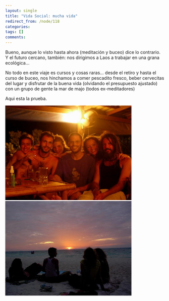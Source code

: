 ```yaml
---
layout: single
title: "Vida Social: mucha vida"
redirect_from: /node/118
categories:
tags: []
comments: 
---
```

Bueno, aunque lo visto hasta ahora (meditación y buceo) dice lo contrario. Y el futuro cercano, también: nos dirigimos a Laos a trabajar en una grana ecológica...  

No todo en este viaje es cursos y cosas raras... desde el retiro y hasta el curso de buceo, nos hinchamos a comer pescadito fresco, beber cervecitas del lugar y disfrutar de la buena vida (olvidando el presupuesto ajustado) con un grupo de gente la mar de majo (todos ex-meditadores)  

Aqui esta la prueba.  

![](/images/posts/2005-09-22-vida-social-mucha-vida/PandillaPgnan.jpg)  
![](/images/posts/2005-09-22-vida-social-mucha-vida/sunset.jpg)
